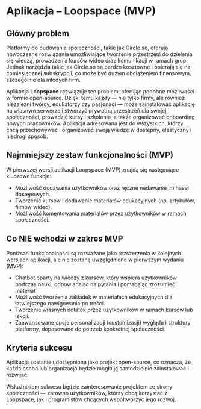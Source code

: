 
# Aplikacja – Loopspace (MVP)

## Główny problem

Platformy do budowania społeczności, takie jak Circle.so, oferują nowoczesne rozwiązania umożliwiające tworzenie przestrzeni do dzielenia się wiedzą, prowadzenia kursów wideo oraz komunikacji w ramach grup. Jednak narzędzia takie jak Circle.so są bardzo kosztowne i opierają się na comiesięcznej subskrypcji, co może być dużym obciążeniem finansowym, szczególnie dla młodych firm.

Aplikacja **Loopspace** rozwiązuje ten problem, oferując podobne możliwości w formie open-source. Dzięki temu każdy — nie tylko firmy, ale również niezależni twórcy, edukatorzy czy pasjonaci — może zainstalować aplikację na własnym serwerze i stworzyć prywatną przestrzeń dla swojej społeczności, prowadzić kursy i szkolenia, a także organizować onboarding nowych pracowników. Aplikacja adresowana jest do wszystkich, którzy chcą przechowywać i organizować swoją wiedzę w dostępny, elastyczny i niedrogi sposób.

## Najmniejszy zestaw funkcjonalności (MVP)

W pierwszej wersji aplikacji Loopspace (MVP) znajdą się następujące kluczowe funkcje:

- Możliwość dodawania użytkowników oraz ręczne nadawanie im haseł dostępowych.  
- Tworzenie kursów i dodawanie materiałów edukacyjnych (np. artykułów, filmów wideo).  
- Możliwość komentowania materiałów przez użytkowników w ramach społeczności.

## Co NIE wchodzi w zakres MVP

Poniższe funkcjonalności są rozważane jako rozszerzenia w kolejnych wersjach aplikacji, ale nie zostaną uwzględnione w pierwszym wydaniu (MVP):

- Chatbot oparty na wiedzy z kursów, który wspiera użytkowników podczas nauki, odpowiadając na pytania i pomagając zrozumieć materiał.  
- Możliwość tworzenia zakładek w materiałach edukacyjnych dla łatwiejszego nawigowania po treści.  
- Tworzenie własnych notatek przez użytkowników w ramach kursów lub lekcji.  
- Zaawansowane opcje personalizacji (customizacji) wyglądu i struktury platformy, dopasowane do potrzeb konkretnej społeczności.

## Kryteria sukcesu

Aplikacja zostanie udostępniona jako projekt open-source, co oznacza, że każda osoba lub organizacja będzie mogła ją samodzielnie zainstalować i rozwijać.

Wskaźnikiem sukcesu będzie zainteresowanie projektem ze strony społeczności — zarówno użytkowników, którzy chcą korzystać z Loopspace, jak i programistów chcących współtworzyć jego rozwój.

